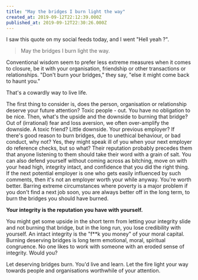 ```yaml
---
title: "May the bridges I burn light the way"
created_at: 2019-09-12T22:12:39.000Z
published_at: 2019-09-12T22:30:26.000Z
---
```

I saw this quote on my social feeds today, and I went "Hell yeah ?".

  

> May the bridges I burn light the way.

  

Conventional wisdom seem to prefer less extreme measures when it comes to closure, be it with your organisation, friendship or other transactions or relationships. "Don't burn your bridges," they say, "else it might come back to haunt you."

  

That's a cowardly way to live life. 

  

The first thing to consider is, does the person, organisation or relationship deserve your future attention? Toxic people - out. You have no obligation to be nice. Then, what's the upside and the downside to burning that bridge? Out of (irrational) fear and loss aversion, we often over-amplify the downside. A toxic friend? Little downside. Your previous employer? If there's good reason to burn bridges, due to unethical behaviour, or bad conduct, why not? Yes, they might speak ill of you when your next employer do reference checks, but so what? Their reputation probably precedes them that anyone listening to them should take their word with a grain of salt. You can also defend yourself without coming across as bitching, move on with your head high, integrity intact, and confidence that you did the right thing. If the next potential employer is one who gets easily influenced by such comments, then it's not an employer worth your while anyway. You're worth better. Barring extreme circumstances where poverty is a major problem if you don't find a next job soon, you are always better off in the long term, to burn the bridges you should have burned.

  

**Your integrity is the reputation you have with yourself.** 

  

You might get some upside in the short term from letting your integrity slide and not burning that bridge, but in the long run, you lose credibility with yourself. An intact integrity is the "f\*\*k you money" of your moral capital. Burning deserving bridges is long term emotional, moral, spiritual congruence. No one likes to work with someone with an eroded sense of integrity. Would you?

  

Let deserving bridges burn. You'd live and learn. Let the fire light your way towards people and organisations worthwhile of your attention.
